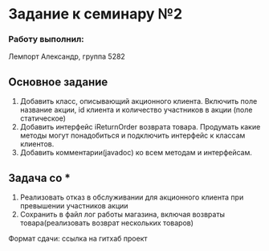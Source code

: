 # Задание к семинару №2

### Работу выполнил:
Лемпорт Александр, 
группа 5282

## Основное задание

1. Добавить класс, описывающий акционного клиента. Включить поле название акции, id клиента и количество участников в акции (поле статическое)
2. Добавить интерфейс iReturnOrder возврата товара. Продумать какие методы могут понадобиться и подключить интерфейс к классам клиентов.
3. Добавить комментарии(javadoc) ко всем методам и интерфейсам.

## Задача со *
1. Реализовать отказ в обслуживании для акционного клиента при превышении участников акции
2. Сохранить в файл лог работы магазина, включая возвраты товара(реализовать возврат нескольких товаров)

Формат сдачи: ссылка на гитхаб проект

